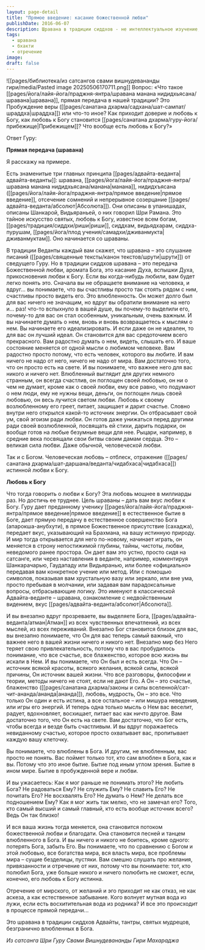 ```yaml
---
layout: page-detail
title: "Прямое введение: касание божественной любви"
publishDate: 2016-06-07
description: Шравана в традиции сиддхов - не интеллектуальное изучение, а прямая передача любви к Богу через Гуру, пробуждающая глубинную преданность. Это вхождение в состояние «влюблённости» в Абсолют, где мир воспринимается как игра Божественного, а жизнь наполняется блаженством. Любовь к Богу становится смыслом существования, естественно растворяя привязанности и открывая сахаджу - спонтанное пребывание в Истине.
tags:
  - шравана
  - бхакти
  - отречение
image: 
draft: false
---
```

![[pages/библиотека/из сатсангов свами вишнудевананды гири/media/Pasted image 20250506170711.png]]
Вопрос: «Что такое [[pages/йога/лайя-йога/праджня-янтра/шравана манана нидидхьясана/шравана|шравана]], прямая передача в нашей традиции? Это Пробуждение веры ([[pages/санатана дхарма/садхана/шат-сампат/шраддха|шраддха]]) или что-то иное? Как приходит доверие и любовь к Богу, как любовь к Богу становится [[pages/санатана дхарма/гуру-йога/прибежище|Прибежищем]]? Что вообще есть любовь к Богу?»

Ответ Гуру:

**Прямая передача (шравана)**

Я расскажу на примере.

Есть знаменитые три главных принципа [[pages/адвайта-веданта|адвайта-веданты]]: шравана, [[pages/йога/лайя-йога/праджня-янтра/шравана манана нидидхьясана/манана|манана]], нидидхъясана ([[pages/йога/лайя-йога/праджня-янтра/прямое введение|прямое введение]], отсечение сомнений и непрерывное созерцание [[pages/адвайта-веданта/абсолют|Абсолюта]]). Они описаны в упанишадах, описаны Шанкарой, Видьяраньей, о них говорил Шри Рамана. Это тайное искусство святых, любовь к Богу, известное всем богам, [[pages/традиция/сиддхи/риши|риши]], сиддхам, видьядхарам, сиддха-пурушам, [[pages/йога/плод учения/самадхи/дживанмукта|дживанмуктам]]. Оно начинается со шраваны.

В традиции Веданты каждый вам скажет, что шравана – это слушание писаний ([[pages/священные тексты/канон текстов/шрути|шрути]]) от сведущего Гуру. Но в традиции сиддхов шравана – это передача Божественной любви, аромата Бога, это касание Духа, вспышки Духа, прикосновения любви к Богу. Если вы когда-нибудь любили, вам будет легко понять это. Сначала вы не обращаете внимание на человека, и вдруг... вы понимаете, что вы счастливы просто так стоять рядом с ним, счастливы просто видеть его. Это влюбленность. Он может долго был для вас ничего не значащим, но вдруг вы обратили внимание на него и… раз! что-то вспыхнуло в вашей душе, вы почему-то выделили его, почему-то для вас он стал особенным, уникальным, очень важным. И вы начинаете думать о нем, вновь и вновь возвращаетесь к мыслям о нем. Вы начинаете его идеализировать. И если даже он не идеален, то для вас он лучший идеал. Он становится для вас средоточием всего прекрасного. Вам радостно думать о нем, видеть, слышать его. И ваше состояние меняется от одной мысли о любимом человеке. Вам радостно просто потому, что есть человек, которого вы любите. И вам ничего не надо от него, ничего не надо от мира. Вам достаточно того, что он просто есть на свете. И вы понимаете, что важнее него для вас никого и ничего нет. Влюбленный выглядит для других немного странным, он всегда счастлив, он поглощен своей любовью, он ни о чем не думает, кроме как о своей любви, ему все равно, что подумают о нем люди, ему не нужны вещи, деньги, он поглощен лишь своей любовью, он весь лучится светом любви. Любовь к своему возлюбленному его греет, питает, защищает и дарит счастье. Словно внутри него открылся какой-то источник энергии. Он отбрасывает свой ум, свой эгоизм ради любви. Он готов даже унижаться перед другими ради своей возлюбленной, посвящать ей стихи, дарить подарки, он вообще готов на любые безумные вещи для нее. Рыцари, например, в средние века посвящали свои битвы своим дамам сердца. Это – великая сила любви. Даже обычной, человеческой любви. 

Так и с Богом. Человеческая любовь – отблеск, отражение ([[pages/санатана дхарма/шат-даршана/веданта/чидабхаса|чидабхаса]]) истинной любви к Богу.

**Любовь к Богу**

Что тогда говорить о любви к Богу? Эта любовь мощнее в миллиарды раз. Но достичь ее труднее. Цель шраваны – дать вам вкус любви к Богу. Гуру дает преданному ученику [[pages/йога/лайя-йога/праджня-янтра/прямое введение|прямое введение]] в естественное бытие в Боге, дает прямую передачу в естественное совершенство Бога (апарокша-анубхути), в прямое Божественное присутствие (сахаджа), передает вкус, указывающий на Брахмана, на вашу истинную природу. И мир тогда открывается для него по-новому, начинает играть, он меняется в строну непостижимой глубины, тайны, чистоты, любви, неведомого ранее простора. Он дает вам это устно, просто сидя на сатсанге, или через наставления в веданте, например, комментируя Шанкарачарью, Гаудападу или Видьяранью, или более «официально» передавая вам конкретное учение или метод. Или с помощью символов, показывая вам хрустальную вазу или зеркало, или вне ума, просто пребывая в молчании, или задавая вам парадоксальные вопросы, отбрасывающие логику. Это именуют в классической Адвайта-веданте – шравана, ознакомление с недвойственным видением, вкус [[pages/адвайта-веданта/абсолют|Абсолюта]]. 

И вы внезапно вдруг прозреваете, вы выделяете Бога, [[pages/адвайта-веданта/атман|Атман]] из всех чувственных впечатлений, из всех мыслей, из всех переживаний. Внезапно Бог становится близок для вас, вы внезапно понимаете, что Он для вас теперь самый важный, что важнее него в вашей жизни ничего и никого нет. Внезапно мир без Него теряет свою привлекательность, потому что в вас пробудилось понимание, что все счастье, все блаженство, которое всю жизнь вы искали в Нем. И вы понимаете, что Он был и есть всегда. Что Он – источник всякой красоты, всякого желания, всякой силы, всякой причины, Он источник вашей жизни. Что все разговоры, философии и теории, методы ничего не стоят, если не дают Его. А Он – это счастье, блаженство ([[pages/санатана дхарма/законы и силы вселенной/сат-чит-ананда/ананда|ананда]]), любовь, мудрость, Он – это все. Что только Он один и есть истина, а все остальное – или мишура неведения, или игры его энергий. И теперь одна только мысль о Нем вас веселит, радует, вдохновляет, восхищает, питает вас как ничто другое. Вам достаточно того, что Он есть на свете. Вам достаточно, что Бог есть, чтобы всегда и везде быть счастливым. И вы вдруг поражаетесь невиданному счастью, которое просто охватывает вас, пропитывает каждую вашу клеточку. 

Вы понимаете, что влюблены в Бога. И другим, не влюбленным, вас просто не понять. Вас поймет только тот, кто сам влюблен в Бога, как и вы. Потому что это иное бытие. Бытие под иным углом зрения. Бытие в ином мире. Бытие в пробужденной вере и любви. 

И вы ужасаетесь: Как я мог раньше не понимать этого? Не любить Бога? Не радоваться Ему? Не служить Ему? Не славить Его? Не почитать Его? Не восхвалять Его? Не думать о Нем? Не делать все подношением Ему? Как я мог жить так мелко, что не замечал его? Того, кто самый высший и самый главный, кто есть вообще источник всего? Ведь Он так близко!

И вся ваша жизнь тогда меняется, она становится потоком божественной любви и благодати. Она становится песней и танцем влюбленного в Бога. И вы ничего и никого не боитесь, кроме одного: потерять Бога, забыть Его. Вы понимаете, что по сравнению с Богом и этой любовью, все богатства мира, вся власть мира, все проблемы мира – сущие безделицы, пустяки. Вам смешно слушать про желания, привязанности и отречение от них, потому что вы понимаете: тот, кто полюбил Бога, уже больше никого и ничего полюбить не сможет, если, конечно, его любовь к Богу истинна.

Отречение от мирского, от желаний и эго приходит не как отказ, не как аскеза, а как естественное забывание. Кого волнует мутная вода из лужи, если есть восхитительная вода из родника? И все это происходит в процессе прямой передачи...

Это шравана в традиции сиддхов Адвайты, тантры, святых мудрецов, безгранично влюбленных в Бога.

*Из сатсанга Шри Гуру Свами Вишнудевананды Гири Махараджа*

